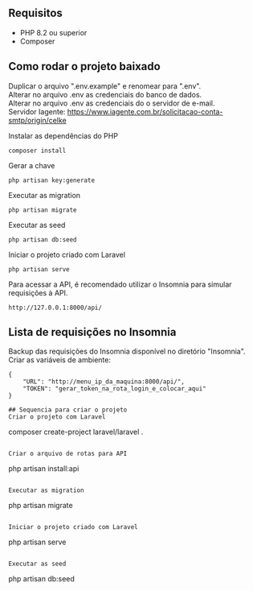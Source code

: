 ## Requisitos

* PHP 8.2 ou superior
* Composer

## Como rodar o projeto baixado

Duplicar o arquivo ".env.example" e renomear para ".env".<br>
Alterar no arquivo .env as credenciais do banco de dados.<br>
Alterar no arquivo .env as credenciais do o servidor de e-mail.<br>
Servidor Iagente: https://www.iagente.com.br/solicitacao-conta-smtp/origin/celke<br>

Instalar as dependências do PHP
```
composer install
```

Gerar a chave
```
php artisan key:generate
```

Executar as migration
```
php artisan migrate
```

Executar as seed
```
php artisan db:seed
```

Iniciar o projeto criado com Laravel
```
php artisan serve
```

Para acessar a API, é recomendado utilizar o Insomnia para simular requisições à API.
```
http://127.0.0.1:8000/api/
```

## Lista de requisições no Insomnia
Backup das requisições do Insomnia disponível no diretório "Insomnia".<br>
Criar as variáveis de ambiente:
```
{
	"URL": "http://menu_ip_da_maquina:8000/api/",
	"TOKEN": "gerar_token_na_rota_login_e_colocar_aqui"
}

## Sequencia para criar o projeto
Criar o projeto com Laravel
```
composer create-project laravel/laravel .
```

Criar o arquivo de rotas para API
```
php artisan install:api
```

Executar as migration
```
php artisan migrate
```

Iniciar o projeto criado com Laravel
```
php artisan serve
```

Executar as seed
```
php artisan db:seed
```
